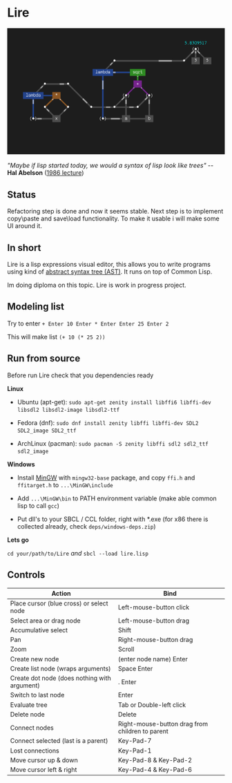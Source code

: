 # Lire
![lire](https://github.com/honix/Lire/blob/master/wiki/pythagoras.png)

*"Maybe if lisp started today, we would a syntax of lisp look like trees"* -- **Hal Abelson** ([1986 lecture](https://www.youtube.com/watch?v=XYKRVNQ_MqE&feature=youtu.be&t=34m33s))

## Status
Refactoring step is done and now it seems stable.
Next step is to implement copy\paste and save\load functionality. To make it usable i will make some UI around it.

## In short
Lire is a lisp expressions visual editor, this allows you to write programs using kind of [abstract syntax tree (AST)](https://en.wikipedia.org/wiki/Abstract_syntax_tree). It runs on top of Common Lisp.

Im doing diploma on this topic. Lire is work in progress project.

## Modeling list
Try to enter
```+ Enter 10 Enter * Enter Enter 25 Enter 2```

This will make list
```(+ 10 (* 25 2))```

## Run from source
Before run Lire check that you dependencies ready

**Linux**

- Ubuntu (apt-get): ```sudo apt-get zenity install libffi6 libffi-dev libsdl2 libsdl2-image libsdl2-ttf```

- Fedora (dnf): ```sudo dnf install zenity libffi libffi-dev SDL2 SDL2_image SDL2_ttf```

- ArchLinux (pacman): ```sudo pacman -S zenity libffi sdl2 sdl2_ttf sdl2_image```

**Windows**

- Install [MinGW](https://sourceforge.net/projects/mingw/files/Installer) with ```mingw32-base``` package, and copy ```ffi.h``` and ```ffitarget.h``` to ```...\MinGW\include```

- Add ```...\MinGW\bin``` to PATH environment variable (make able common lisp to call ```gcc```)

- Put dll's to your SBCL / CCL folder, right with *.exe (for x86 there is collected already, check ```deps/windows-deps.zip```)

**Lets go**

```cd your/path/to/Lire``` *and* ```sbcl --load lire.lisp```

## Controls
Action | Bind
-------|------
Place cursor (blue cross) or select node | Left-mouse-button click
Select area or drag node | Left-mouse-button drag
Accumulative select | Shift
Pan | Right-mouse-button drag
Zoom | Scroll
Create new node | (enter node name) Enter
Create list node (wraps arguments) | Space Enter
Create dot node (does nothing with argument) | . Enter
Switch to last node | Enter
Evaluate tree | Tab or Double-left click
Delete node | Delete
Connect nodes | Right-mouse-button drag from children to parent
Connect selected (last is a parent)| Key-Pad-7
Lost connections | Key-Pad-1
Move cursor up & down | Key-Pad-8 & Key-Pad-2
Move cursor left & right | Key-Pad-4 & Key-Pad-6
